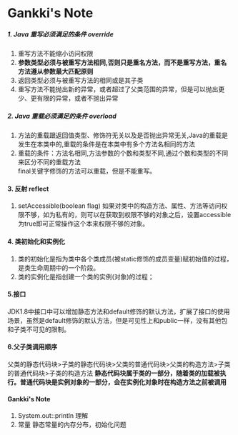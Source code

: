 
# Gankki's Note

##### 1. Java 重写必须满足的条件 override
1. 重写方法不能缩小访问权限
2. **参数类型必须与被重写方法相同,否则只是重名方法，而不是重写方法，重名方法遵从参数最大匹配原则**
3. 返回类型必须与被重写方法的相同或是其子类
4. 重写方法不能抛出新的异常，或者超过了父类范围的异常，但是可以抛出更少、更有限的异常，或者不抛出异常

##### 2. Java 重载必须满足的条件 overload
1. 方法的重载跟返回值类型、修饰符无关以及是否抛出异常无关,Java的重载是发生在本类中的,重载的条件是在本类中有多个方法名相同的方法
2. 重载的条件：方法名相同,方法参数的个数和类型不同,通过个数和类型的不同来区分不同的重载方法        
final关键字修饰的方法可以重载，但是不能重写。
#### 3. 反射 reflect
1. setAccessible(boolean flag)  如果对类中的构造方法、属性、方法等访问权限不够，如为私有的，则可以在获取到权限不够的对象之后，设置accessible为true即可正常操作这个本来权限不够的对象。
#### 4. 类初始化和实例化
1. 类的初始化是指为类中各个类成员(被static修饰的成员变量)赋初始值的过程，是类生命周期中的一个阶段。
2. 类的实例化是指创建一个类的实例(对象)的过程；
#### 5.接口
JDK1.8中接口中可以增加静态方法和default修饰的默认方法，扩展了接口的使用场景，虽然是default修饰的默认方法，但是可见性上和public一样，没有其他包和子类不可见的限制。
#### 6.父子类调用顺序
父类的静态代码块>子类的静态代码块>父类的普通代码块>父类的构造方法>子类的普通代码块>子类的构造方法
**静态代码块属于类的一部分，随着类的加载被执行。普通代码块是实例对象的一部分，会在实例化对象时在构造方法之前被调用**

#### Gankki's Note
1. System.out::println 理解
2. 常量 静态常量的内存分布，初始化问题